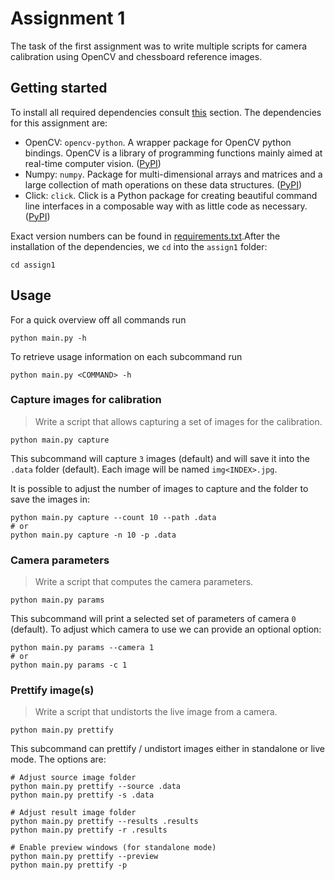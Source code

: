 # Assignment 1

The task of the first assignment was to write multiple scripts for camera calibration using OpenCV and chessboard
reference images.

## Getting started

To install all required dependencies consult [this](../README.md#setup) section. The dependencies for this assignment
are:

- OpenCV: `opencv-python`. A wrapper package for OpenCV python bindings. OpenCV is a library of programming functions
  mainly aimed at real-time computer vision. ([PyPI](https://pypi.org/project/opencv-python/))
- Numpy: `numpy`. Package for multi-dimensional arrays and matrices and a large collection of math operations on these
  data structures. ([PyPI](https://pypi.org/project/numpy/))
- Click: `click`. Click is a Python package for creating beautiful command line interfaces in a composable way with as
  little code as necessary. ([PyPI](https://pypi.org/project/click/))

Exact version numbers can be found in [requirements.txt](../requirements.txt).After the installation of the
dependencies, we `cd` into the `assign1` folder:

```shell
cd assign1
```

## Usage

For a quick overview off all commands run

```shell
python main.py -h
```

To retrieve usage information on each subcommand run

```shell
python main.py <COMMAND> -h
```

### Capture images for calibration

> Write a script that allows capturing a set of images for the calibration.

```shell
python main.py capture
```

This subcommand will capture `3` images (default) and will save it into the `.data` folder (default). Each image will be
named `img<INDEX>.jpg`.

It is possible to adjust the number of images to capture and the folder to save the images in:

```shell
python main.py capture --count 10 --path .data
# or
python main.py capture -n 10 -p .data
```

### Camera parameters

> Write a script that computes the camera parameters.

```shell
python main.py params
```

This subcommand will print a selected set of parameters of camera `0` (default). To adjust which camera to use we can
provide an optional option:

```shell
python main.py params --camera 1
# or
python main.py params -c 1
```

### Prettify image(s)

> Write a script that undistorts the live image from a camera.

```shell
python main.py prettify
```

This subcommand can prettify / undistort images either in standalone or live mode. The options are:

```shell
# Adjust source image folder
python main.py prettify --source .data
python main.py prettify -s .data

# Adjust result image folder
python main.py prettify --results .results
python main.py prettify -r .results

# Enable preview windows (for standalone mode)
python main.py prettify --preview
python main.py prettify -p
```